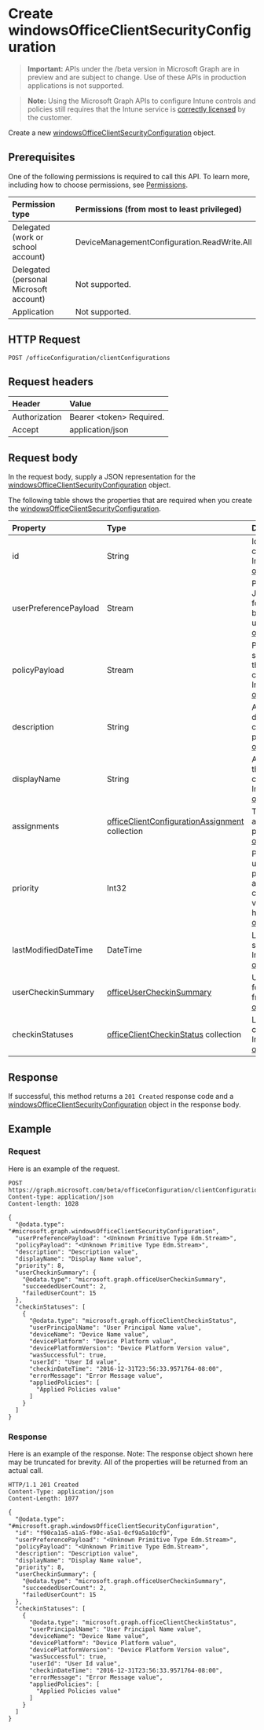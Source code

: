 ﻿# Create windowsOfficeClientSecurityConfiguration

> **Important:** APIs under the /beta version in Microsoft Graph are in preview and are subject to change. Use of these APIs in production applications is not supported.

> **Note:** Using the Microsoft Graph APIs to configure Intune controls and policies still requires that the Intune service is [correctly licensed](https://go.microsoft.com/fwlink/?linkid=839381) by the customer.

Create a new [windowsOfficeClientSecurityConfiguration](../resources/intune_cirrus_windowsofficeclientsecurityconfiguration.md) object.
## Prerequisites
One of the following permissions is required to call this API. To learn more, including how to choose permissions, see [Permissions](../../../concepts/permissions_reference.md).

|Permission type|Permissions (from most to least privileged)|
|:---|:---|
|Delegated (work or school account)|DeviceManagementConfiguration.ReadWrite.All|
|Delegated (personal Microsoft account)|Not supported.|
|Application|Not supported.|

## HTTP Request
<!-- {
  "blockType": "ignored"
}
-->
``` http
POST /officeConfiguration/clientConfigurations
```

## Request headers
|Header|Value|
|:---|:---|
|Authorization|Bearer &lt;token&gt; Required.|
|Accept|application/json|

## Request body
In the request body, supply a JSON representation for the [windowsOfficeClientSecurityConfiguration](../resources/intune_cirrus_windowsofficeclientsecurityconfiguration.md) object.

The following table shows the properties that are required when you create the [windowsOfficeClientSecurityConfiguration](../resources/intune_cirrus_windowsofficeclientsecurityconfiguration.md).

|Property|Type|Description|
|:---|:---|:---|
|id|String|Id of the office client configuration policy. Inherited from [officeClientConfiguration](../resources/intune_cirrus_officeclientconfiguration.md)|
|userPreferencePayload|Stream|Preference settings JSON string in binary format, these values can be overridden by the user. Inherited from [officeClientConfiguration](../resources/intune_cirrus_officeclientconfiguration.md)|
|policyPayload|Stream|Policy settings JSON string in binary format, these values cannot be changed by the user. Inherited from [officeClientConfiguration](../resources/intune_cirrus_officeclientconfiguration.md)|
|description|String|Admin provided description of the office client configuration policy. Inherited from [officeClientConfiguration](../resources/intune_cirrus_officeclientconfiguration.md)|
|displayName|String|Admin provided name of the office client configuration policy. Inherited from [officeClientConfiguration](../resources/intune_cirrus_officeclientconfiguration.md)|
|assignments|[officeClientConfigurationAssignment](../resources/intune_cirrus_officeclientconfigurationassignment.md) collection|The list of group assignments for the policy.. Inherited from [officeClientConfiguration](../resources/intune_cirrus_officeclientconfiguration.md)|
|priority|Int32|Priority value should be unique value for each policy under a tenant and will be used for conflict resolution, lower values mean priority is high. Inherited from [officeClientConfiguration](../resources/intune_cirrus_officeclientconfiguration.md)|
|lastModifiedDateTime|DateTime|Last modified datetime stamp of the policy. Inherited from [officeClientConfiguration](../resources/intune_cirrus_officeclientconfiguration.md)|
|userCheckinSummary|[officeUserCheckinSummary](../resources/intune_cirrus_officeusercheckinsummary.md)|User check-in summary for the policy. Inherited from [officeClientConfiguration](../resources/intune_cirrus_officeclientconfiguration.md)|
|checkinStatuses|[officeClientCheckinStatus](../resources/intune_cirrus_officeclientcheckinstatus.md) collection|List of office Client check-in status. Inherited from [officeClientConfiguration](../resources/intune_cirrus_officeclientconfiguration.md)|




## Response
If successful, this method returns a `201 Created` response code and a [windowsOfficeClientSecurityConfiguration](../resources/intune_cirrus_windowsofficeclientsecurityconfiguration.md) object in the response body.

## Example
### Request
Here is an example of the request.
``` http
POST https://graph.microsoft.com/beta/officeConfiguration/clientConfigurations
Content-type: application/json
Content-length: 1028

{
  "@odata.type": "#microsoft.graph.windowsOfficeClientSecurityConfiguration",
  "userPreferencePayload": "<Unknown Primitive Type Edm.Stream>",
  "policyPayload": "<Unknown Primitive Type Edm.Stream>",
  "description": "Description value",
  "displayName": "Display Name value",
  "priority": 8,
  "userCheckinSummary": {
    "@odata.type": "microsoft.graph.officeUserCheckinSummary",
    "succeededUserCount": 2,
    "failedUserCount": 15
  },
  "checkinStatuses": [
    {
      "@odata.type": "microsoft.graph.officeClientCheckinStatus",
      "userPrincipalName": "User Principal Name value",
      "deviceName": "Device Name value",
      "devicePlatform": "Device Platform value",
      "devicePlatformVersion": "Device Platform Version value",
      "wasSuccessful": true,
      "userId": "User Id value",
      "checkinDateTime": "2016-12-31T23:56:33.9571764-08:00",
      "errorMessage": "Error Message value",
      "appliedPolicies": [
        "Applied Policies value"
      ]
    }
  ]
}
```

### Response
Here is an example of the response. Note: The response object shown here may be truncated for brevity. All of the properties will be returned from an actual call.
``` http
HTTP/1.1 201 Created
Content-Type: application/json
Content-Length: 1077

{
  "@odata.type": "#microsoft.graph.windowsOfficeClientSecurityConfiguration",
  "id": "f90ca1a5-a1a5-f90c-a5a1-0cf9a5a10cf9",
  "userPreferencePayload": "<Unknown Primitive Type Edm.Stream>",
  "policyPayload": "<Unknown Primitive Type Edm.Stream>",
  "description": "Description value",
  "displayName": "Display Name value",
  "priority": 8,
  "userCheckinSummary": {
    "@odata.type": "microsoft.graph.officeUserCheckinSummary",
    "succeededUserCount": 2,
    "failedUserCount": 15
  },
  "checkinStatuses": [
    {
      "@odata.type": "microsoft.graph.officeClientCheckinStatus",
      "userPrincipalName": "User Principal Name value",
      "deviceName": "Device Name value",
      "devicePlatform": "Device Platform value",
      "devicePlatformVersion": "Device Platform Version value",
      "wasSuccessful": true,
      "userId": "User Id value",
      "checkinDateTime": "2016-12-31T23:56:33.9571764-08:00",
      "errorMessage": "Error Message value",
      "appliedPolicies": [
        "Applied Policies value"
      ]
    }
  ]
}
```



